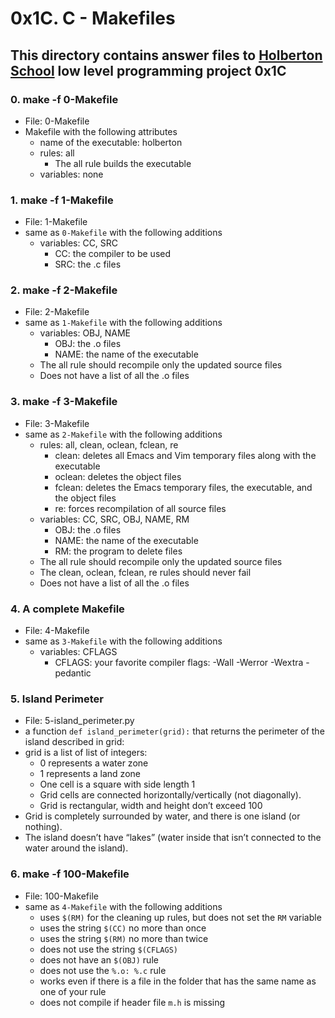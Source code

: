# 0x1C. C - Makefiles
## This directory contains answer files to [Holberton School](https://www.holbertonschool.com/) low level programming project 0x1C

### 0. make -f 0-Makefile
* File: 0-Makefile
* Makefile with the following attributes
  * name of the executable: holberton
  * rules: all
    * The all rule builds the executable
  * variables: none

### 1. make -f 1-Makefile
* File: 1-Makefile
* same as `0-Makefile` with the following additions
  * variables: CC, SRC
    * CC: the compiler to be used
    * SRC: the .c files

### 2. make -f 2-Makefile
* File: 2-Makefile
* same as `1-Makefile` with the following additions
  * variables: OBJ, NAME
    * OBJ: the .o files
    * NAME: the name of the executable
  * The all rule should recompile only the updated source files
  * Does not have a list of all the .o files

### 3. make -f 3-Makefile
* File: 3-Makefile
* same as `2-Makefile` with the following additions
  * rules: all, clean, oclean, fclean, re
    * clean: deletes all Emacs and Vim temporary files along with the executable
    * oclean: deletes the object files
    * fclean: deletes the Emacs temporary files, the executable, and the object files
    * re: forces recompilation of all source files
  * variables: CC, SRC, OBJ, NAME, RM
    * OBJ: the .o files
    * NAME: the name of the executable
    * RM: the program to delete files
  * The all rule should recompile only the updated source files
  * The clean, oclean, fclean, re rules should never fail
  * Does not have a list of all the .o files

### 4. A complete Makefile
* File: 4-Makefile
* same as `3-Makefile` with the following additions
  * variables: CFLAGS
    * CFLAGS: your favorite compiler flags: -Wall -Werror -Wextra -pedantic

### 5. Island Perimeter
* File: 5-island_perimeter.py
* a function `def island_perimeter(grid):` that returns the perimeter of the island described in grid:
* grid is a list of list of integers:
  * 0 represents a water zone
  * 1 represents a land zone
  * One cell is a square with side length 1
  * Grid cells are connected horizontally/vertically (not diagonally).
  * Grid is rectangular, width and height don’t exceed 100
* Grid is completely surrounded by water, and there is one island (or nothing).
* The island doesn’t have “lakes” (water inside that isn’t connected to the water around the island).

### 6. make -f 100-Makefile
* File: 100-Makefile
* same as `4-Makefile` with the following additions
  * uses `$(RM)` for the cleaning up rules, but does not set the `RM` variable
  * uses the string `$(CC)` no more than once
  * uses the string `$(RM)` no more than twice
  * does not use the string `$(CFLAGS)`
  * does not have an `$(OBJ)` rule
  * does not use the `%.o: %.c` rule
  * works even if there is a file in the folder that has the same name as one of your rule
  * does not compile if header file `m.h` is missing